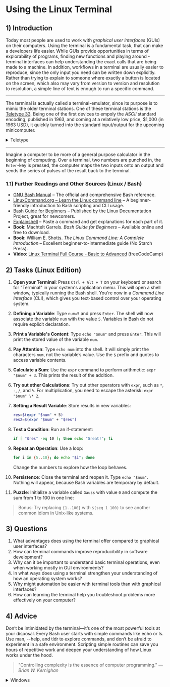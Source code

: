 <!---
{
  "depends_on": [],
  "author": "Stephan Bökelmann",
  "first_used": "2025-03-30",
  "keywords": ["bash", "Linux", "basics"]
}
--->

# Using the Linux Terminal

## 1) Introduction
Today most people are used to work with _graphical user interfaces_ (GUIs) on their computers.
Using the terminal is a fundamental task, that can make a developers life easier. 
While GUIs provide opportunities in terms of explorability of programs, finding new functions and playing around - terminal interfaces can help understanding the exact calls that are being made to a machine.
In addition, workflows in a terminal are usually easier to reproduce, since the only input you need can be written down explicitly.
Rather than trying to explain to someone where exactly a button is located on the screen, which also may vary from version to version and resolution to resolution, a simple line of text is enough to run a specific command. 

---

The terminal is actually called a terminal-emulator, since its purpose is to mimic the older terminal stations.
One of these terminal stations is the [Teletype 33](https://en.wikipedia.org/wiki/Teletype_Model_33).
Being one of the first devices to empoly the _ASCII_ standard encoding, published in 1963, and coming at a relatively low price, $1,000 (in 1963 USD), it quickly turned into the standard input/output for the upcoming minicomputer.

<details>
  <summary>Teletype</summary>

  Want to learn more about the Teletype? Check out [this TTY exercise.](www.github.com/STEMgraph/missing)
  
</details>

---

Imagine a computer to be more of a general purpose calculator in the beginning of computing. 
Over a terminal, two numbers are punched in, the `Enter`-key is pressed, the computer maps the two inputs onto an output and sends the series of pulses of the result back to the terminal. 


### 1.1) Further Readings and Other Sources (Linux / Bash)

- [GNU Bash Manual](https://www.gnu.org/software/bash/manual/bash.html) – The official and comprehensive Bash reference.
- [LinuxCommand.org – Learn the Linux command line](http://linuxcommand.org/lc3_learning_the_shell.php) – A beginner-friendly introduction to Bash scripting and CLI usage.
- [Bash Guide for Beginners](https://tldp.org/LDP/Bash-Beginners-Guide/html/) – Published by the Linux Documentation Project, great for newcomers.
- [Explainshell](https://explainshell.com) – Paste a command and get explanations for each part of it.
- **Book**: Machtelt Garrels. *Bash Guide for Beginners* – Available online and free to download.
- **Book**: William E. Shotts. *The Linux Command Line: A Complete Introduction* – Excellent beginner-to-intermediate guide (No Starch Press).
- **Video**: [Linux Terminal Full Course - Basic to Advanced](https://www.youtube.com/watch?v=oxuRxtrO2Ag) (freeCodeCamp)


## 2) Tasks (Linux Edition)

1. **Open your Terminal**: Press `Ctrl + Alt + T` on your keyboard or search for "Terminal" in your system's application menu. This will open a shell window, typically running the Bash shell. You're now in a _Command Line Interface_ (CLI), which gives you text-based control over your operating system.

2. **Defining a Variable**: Type `num=5` and press `Enter`. The shell will now associate the variable `num` with the value `5`. Variables in Bash do not require explicit declaration.

3. **Print a Variable's Content**: Type `echo "$num"` and press `Enter`. This will print the stored value of the variable `num`.

4. **Pay Attention**: Type `echo num` into the shell. It will simply print the characters `num`, not the variable’s value. Use the `$` prefix and quotes to access variable contents.

5. **Calculate a Sum**: Use the `expr` command to perform arithmetic: `expr "$num" + 3`. This prints the result of the addition.

6. **Try out other Calculations**: Try out other operators with `expr`, such as `*`, `-`, `/`, and `%`. For multiplication, you need to escape the asterisk: `expr "$num" \* 2`.

7. **Setting a Result Variable**: Store results in new variables:
   ```bash
   res=$(expr "$num" + 5)
   res2=$(expr "$num" + "$res")
   ```

8. **Test a Condition**: Run an if-statement:
   ```bash
   if [ "$res" -eq 10 ]; then echo "Great!"; fi
   ```

9. **Repeat an Operation**: Use a loop:
   ```bash
   for i in {5..10}; do echo "$i"; done
   ```
   Change the numbers to explore how the loop behaves.

10. **Persistence**: Close the terminal and reopen it. Type `echo "$num"`. Nothing will appear, because Bash variables are temporary by default.

11. **Puzzle**: Initialize a variable called `Gauss` with value `0` and compute the sum from 1 to 100 in one line:

> Bonus: Try replacing `{1..100}` with `$(seq 1 100)` to see another common idiom in Unix-like systems.


## 3) Questions
1. What advantages does using the terminal offer compared to graphical user interfaces?
2. How can terminal commands improve reproducibility in software development?
3. Why can it be important to understand basic terminal operations, even when working mostly in GUI environments?
4. In what ways does using a terminal strengthen your understanding of how an operating system works?
5. Why might automation be easier with terminal tools than with graphical interfaces?
6. How can learning the terminal help you troubleshoot problems more effectively on your computer?

## 4) Advice

Don’t be intimidated by the terminal—it’s one of the most powerful tools at your disposal. Every Bash user starts with simple commands like echo or ls. Use man, --help, and tldr to explore commands, and don’t be afraid to experiment in a safe environment. Scripting simple routines can save you hours of repetitive work and deepen your understanding of how Linux works under the hood.

> "Controlling complexity is the essence of computer programming."
> — *Brian W. Kernighan*


<details>
  <summary>Windows</summary>

  Checkout the [Windows CMD](https://github.com/STEMgraph/0508295d-de49-4a67-8113-efebffc62d96) exercise as well to see the differences and similarities!

</details>
